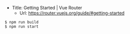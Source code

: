 - Title: Getting Started | Vue Router
  - Url: https://router.vuejs.org/guide/#getting-started

```
$ npm run build
$ npm run start
```
